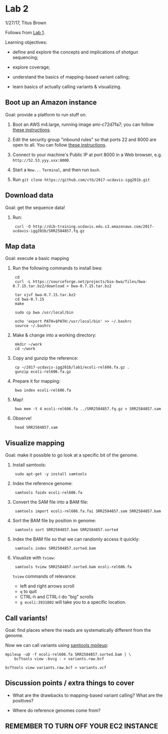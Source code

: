 # Lab 2

1/27/17, Titus Brown

Follows from [Lab 1](../lab1/README.md).

Learning objectives:

* define and explore the concepts and implications of shotgun
  sequencing;
  
* explore coverage;

* understand the basics of mapping-based variant calling;

* learn basics of actually calling variants & visualizing.

## Boot up an Amazon instance

Goal: provide a platform to run stuff on.

1. Boot an AWS m4.large, running image ami-c72d7fa7; you can follow [these instructions](https://2016-feb-aws.readthedocs.io/boot.html).

2. Edit the security group "inbound rules" so that ports 22 and 8000
   are open to all. You can follow [these instructions](https://2016-feb-aws.readthedocs.io/configure-firewall.html).

3. Connect to your machine's Public IP at port 8000 in a Web browser, e.g.
   `http://52.53.yyy.xxx:8000`.

4. Start a `New...` `Terminal`, and then run `bash`.

5. Run `git clone https://github.com/ctb/2017-ucdavis-igg201b.git`

## Download data

Goal: get the sequence data!

1. Run:

        curl -O http://dib-training.ucdavis.edu.s3.amazonaws.com/2017-ucdavis-igg201b/SRR2584857.fq.gz

## Map data

Goal: execute a basic mapping

1. Run the following commands to install bwa:

        cd
        curl -L https://sourceforge.net/projects/bio-bwa/files/bwa-0.7.15.tar.bz2/download > bwa-0.7.15.tar.bz2

        tar xjvf bwa-0.7.15.tar.bz2
        cd bwa-0.7.15
        make

        sudo cp bwa /usr/local/bin
        
        echo 'export PATH=$PATH:/usr/local/bin' >> ~/.bashrc
        source ~/.bashrc

2. Make & change into a working directory:

        mkdir ~/work
        cd ~/work

3. Copy and gunzip the reference:

        cp ~/2017-ucdavis-igg201b/lab1/ecoli-rel606.fa.gz .
        gunzip ecoli-rel606.fa.gz
        
4. Prepare it for mapping:

        bwa index ecoli-rel606.fa
        
5. Map!

        bwa mem -t 4 ecoli-rel606.fa ../SRR2584857.fq.gz > SRR2584857.sam
        
6. Observe!

        head SRR2584857.sam
        
## Visualize mapping

Goal: make it possible to go look at a specific bit of the genome.

1. Install samtools:

        sudo apt-get -y install samtools
        
2. Index the reference genome:

        samtools faidx ecoli-rel606.fa
        
3. Convert the SAM file into a BAM file:

        samtools import ecoli-rel606.fa.fai SRR2584857.sam SRR2584857.bam
        
4. Sort the BAM file by position in genome:

        samtools sort SRR2584857.bam SRR2584857.sorted
        
5. Index the BAM file so that we can randomly access it quickly:

        samtools index SRR2584857.sorted.bam
        
6. Visualize with `tview`:

        samtools tview SRR2584857.sorted.bam ecoli-rel606.fa
        
   `tview` commands of relevance:
   
   * left and right arrows scroll
   * `q` to quit
   * CTRL-h and CTRL-l do "big" scrolls
   * `g ecoli:3931002` will take you to a specific location.
   
## Call variants!

Goal: find places where the reads are systematically different from the
genome.
   
Now we can call variants using
[samtools mpileup](http://samtools.sourceforge.net/mpileup.shtml):

```
mpileup -uD -f ecoli-rel606.fa SRR2584857.sorted.bam | \
    bcftools view -bvcg - > variants.raw.bcf
    
bcftools view variants.raw.bcf > variants.vcf
```

## Discussion points / extra things to cover

* What are the drawbacks to mapping-based variant calling? What are
  the positives?

* Where do reference genomes come from?

## REMEMBER TO TURN OFF YOUR EC2 INSTANCE
